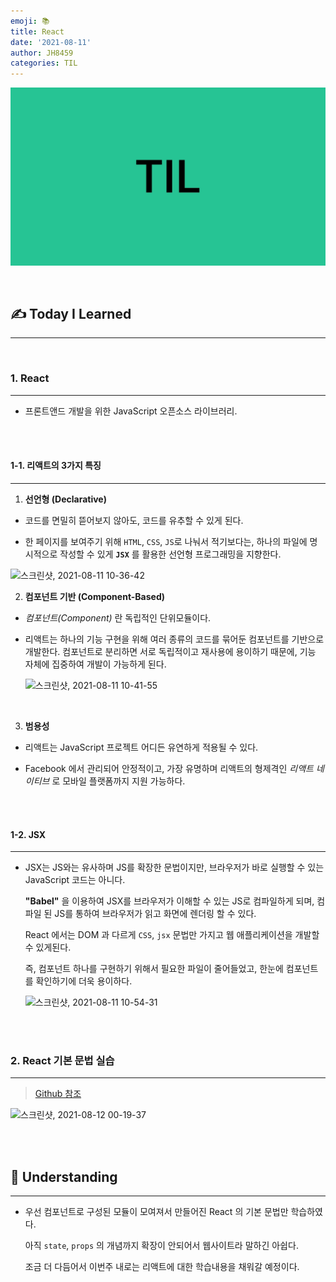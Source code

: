 ```yaml
---
emoji: 📚
title: React
date: '2021-08-11'
author: JH8459
categories: TIL
---
```


![github-blog.png](../../assets/common/TIL.jpeg)

<br>

## ✍️ **T**oday **I** **L**earned

---

<br>

### 1. React

---

- 프론트앤드 개발을 위한 JavaScript 오픈소스 라이브러리.

<br>
<br>

#### 1-1. 리액트의 3가지 특징

---

1. **선언형 (Declarative)**

- 코드를 면밀히 뜯어보지 않아도, 코드를 유추할 수 있게 된다.

- 한 페이지를 보여주기 위해 `HTML`, `CSS`, `JS`로 나눠서 적기보다는, 하나의 파일에 명시적으로 작성할 수 있게 **`JSX`** 를 활용한 선언형 프로그래밍을 지향한다.

![스크린샷, 2021-08-11 10-36-42](https://user-images.githubusercontent.com/83164003/128956477-bcdf1138-721b-4bf9-83eb-ba6de1d2d51f.png)

2. **컴포넌트 기반 (Component-Based)**

- _컴포넌트(Component)_ 란 독립적인 단위모듈이다.

- 리액트는 하나의 기능 구현을 위해 여러 종류의 코드를 묶어둔 컴포넌트를 기반으로 개발한다. 컴포넌트로 분리하면 서로 독립적이고 재사용에 용이하기 때문에, 기능 자체에 집중하여 개발이 가능하게 된다.

  ![스크린샷, 2021-08-11 10-41-55](https://user-images.githubusercontent.com/83164003/128957120-9e7a2b60-cca4-457f-a240-a907bb29505b.png)

<br>

3. **범용성**

- 리액트는 JavaScript 프로젝트 어디든 유연하게 적용될 수 있다.

- Facebook 에서 관리되어 안정적이고, 가장 유명하며 리액트의 형제격인 _리액트 네이티브_ 로 모바일 플랫폼까지 지원 가능하다.

<br>
<br>

#### 1-2. JSX

---

- JSX는 JS와는 유사하며 JS를 확장한 문법이지만, 브라우저가 바로 실행할 수 있는 JavaScript 코드는 아니다.

  **"Babel"** 을 이용하여 JSX를 브라우저가 이해할 수 있는 JS로 컴파일하게 되며, 컴파일 된 JS를 통하여 브라우저가 읽고 화면에 렌더링 할 수 있다.

  React 에서는 DOM 과 다르게 `CSS`, `jsx` 문법만 가지고 웹 애플리케이션을 개발할 수 있게된다.

  즉, 컴포넌트 하나를 구현하기 위해서 필요한 파일이 줄어들었고, 한눈에 컴포넌트를 확인하기에 더욱 용이하다.

  ![스크린샷, 2021-08-11 10-54-31](https://user-images.githubusercontent.com/83164003/128957709-6ed1788f-6a97-4a2c-be31-94ceb4d88297.png)

<br>
<br>

### 2. React 기본 문법 실습

---

> <a href = "https://github.com/JH8459/im-sprint-react-twittler-intro" target="_blank">Github 참조</a>

![스크린샷, 2021-08-12 00-19-37](https://user-images.githubusercontent.com/83164003/129056832-1bd66fa4-4693-4363-98ce-5cbf39f31c60.png)

<br>
<br>

## 🤔 Understanding

---

- 우선 컴포넌트로 구성된 모듈이 모여져서 만들어진 React 의 기본 문법만 학습하였다.

  아직 `state`, `props` 의 개념까지 확장이 안되어서 웹사이트라 말하긴 아쉽다.

  조금 더 다듬어서 이번주 내로는 리액트에 대한 학습내용을 채워갈 예정이다.

<br>
<br>

```toc

```
